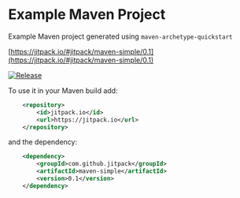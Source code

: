 # Example Maven Project

Example Maven project generated using `maven-archetype-quickstart`

[https://jitpack.io/#jitpack/maven-simple/0.1](https://jitpack.io/#jitpack/maven-simple/0.1)

[![Release](https://img.shields.io/github/tag/jitpack/maven-simple.svg?label=maven)](https://jitpack.io/#jitpack/maven-simple/0.1)

To use it in your Maven build add:
```xml
	<repository>
	    <id>jitpack.io</id>
	    <url>https://jitpack.io</url>
	</repository>
```

and the dependency:

```xml
	<dependency>
		<groupId>com.github.jitpack</groupId>
		<artifactId>maven-simple</artifactId>
		<version>0.1</version>
	</dependency>
```

